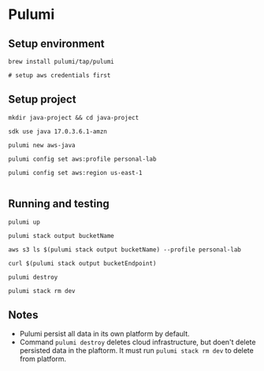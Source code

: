 # Pulumi

## Setup environment

```
brew install pulumi/tap/pulumi

# setup aws credentials first

```

## Setup project

```
mkdir java-project && cd java-project

sdk use java 17.0.3.6.1-amzn

pulumi new aws-java

pulumi config set aws:profile personal-lab

pulumi config set aws:region us-east-1


```

## Running and testing

```
pulumi up

pulumi stack output bucketName

aws s3 ls $(pulumi stack output bucketName) --profile personal-lab

curl $(pulumi stack output bucketEndpoint)

pulumi destroy

pulumi stack rm dev

```

## Notes

- Pulumi persist all data in its own platform by default.
- Command `pulumi destroy` deletes cloud infrastructure, but doen't delete persisted data in the plaftorm. It must run `pulumi stack rm dev` to delete from platform.
